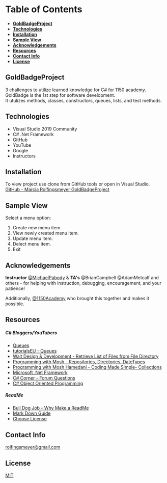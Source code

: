 # Table of Contents
* **[GoldBadgeProject](#goldBadgeProject)**
* **[Technologies](#technologies)**
* **[Installation](#installation)**
* **[Sample View](#sample-view)**
* **[Acknowledgements](##cknowledgements)**
* **[Resources](#resources)**
* **[Contact Info](#contact-info)**
* **[License](#license)**



## GoldBadgeProject
3 challenges to utilize learned knowledge for C# for 1150 academy.  GoldBadge is the 1st step for software development.  
It utulizes methods, classes, constructors, queues, lists, and test methods.  



## Technologies
- Visual Studio 2019 Community
- C# .Net Framework
- GitHub
- YouTube
- Google
- Instructors



## Installation
To view project use clone from GitHub tools or open in Visual Studio.  
[GitHub - Marcia Rolfingsmeyer GoldBadgeProject](https://github.com/Marcia-Rolfingsmeyer/GoldBadgeProject)



## Sample View
Select a menu option:
1. Create new menu item.
2. View newly created menu item.
3. Update menu item.
4. Delect menu item.
5. Exit



## Acknowledgements
**Instructor** [@MichaelPabody](https://elevenfifty.org/team/michael-pabody/) & **TA's** @BrianCampbell @AdamMetcalf and others - for helping with instruction, debugging, encouragement, and your patience!  

Additionally, [@1150Academy](https://elevenfifty.org/) who brought this together and makes it possible.



## Resources
##### C# Bloggers/YouTubers 
- [Queues](https://www.guru99.com/c-sharp-queue.html)
- [tutorialsEU - Queues](https://youtu.be/OXh3iukI9BU)
- [Walt Design & Development - Retrieve List of Files from File Directory](https://youtu.be/RZeOQ8LZy3Q)
- [Programming with Mosh - Repositories, Directories, DateTypes](https://youtu.be/rtXpYpZdOzM)
- [Programming with Mosh Hamedani - Coding Made Simple- Collections](https://programmingwithmosh.com/net/csharp-collections/)
- [Microsoft .Net Framework](https://docs.microsoft.com/en-us/dotnet/framework/)
- [C# Corner - Forum Questions](https://www.c-sharpcorner.com/forums/)
- [C# Object Oriented Programming](https://www.c-sharpcorner.com/ebooks/beginning-c-sharp-object-oriented-programming)

##### ReadMe 
- [Bull Dog Job - Why Make a ReadMe](https://bulldogjob.com/news/449-how-to-write-a-good-readme-for-your-github-project)
- [Mark Down Guide](https://www.markdownguide.org/basic-syntax)
- [Choose License](https://choosealicense.com/)



## Contact Info
rolfingsmeyer@gmail.com



## License
[MIT](https://choosealicense.com/licenses/mit/)



